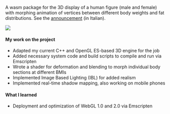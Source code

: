 A wasm package for the 3D display of a human figure (male and female) with morphing animation of vertices between different body weights and fat distributions. See the [announcement](https://www.melarossa.it/dieta/simulatore-3d/) (in Italian).

![](https://www.melarossa.it/wp-content/uploads/2022/06/somatotipo-3d.jpg?x75677)

#### My work on the project

- Adapted my current C++ and OpenGL ES-based 3D engine for the job
- Added necessary system code and build scripts to compile and run via Emscripten
- Wrote a shader for deformation and blending to morph individual body sections at different BMIs
- Implemented Image Based Lighting (IBL) for added realism
- Implemented real-time shadow mapping, also working on mobile phones

#### What I learned

- Deployment and optimization of WebGL 1.0 and 2.0 via Emscripten

